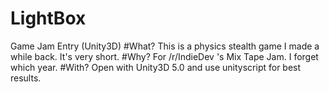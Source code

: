 # LightBox
Game Jam Entry (Unity3D)
#What?
This is a physics stealth game I made a while back. It's very short.
#Why?
For /r/IndieDev 's Mix Tape Jam. I forget which year.
#With?
Open with Unity3D 5.0 and use unityscript for best results.
